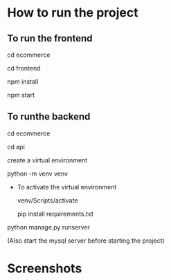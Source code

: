 
# How to run the project

## To run the frontend

cd ecommerce

cd frontend

npm install 

npm start

## To runthe backend 

cd ecommerce

cd api

create a virtual environment

python -m venv venv 

- To activate the virtual environment

  venv/Scripts/activate

  pip install requirements.txt

python manage.py runserver

(Also start the mysql server before starting the project)

# Screenshots
